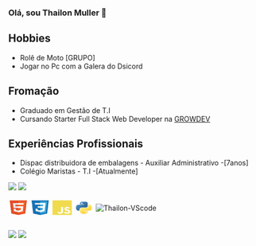 ### Olá, sou Thailon Muller 👋
<div align="left">

<div>    
<h2>Hobbies</h2>
<ul>
    <li>Rolê de Moto [GRUPO]</li>
    <li>Jogar no Pc com a Galera do Dsicord</li>
</ul>
    
<h2>Fromação</h2>
<ul>
    <li>Graduado em Gestão de T.I</li>
    <li>Cursando Starter Full Stack Web Developer na <a href="https://www.growdev.com.br/">GROWDEV</a></li>
</ul>
</div>
<h2>Experiências Profissionais</h2>
<ul>
    <li>Dispac distribuidora de embalagens - Auxiliar Administrativo -[7anos]</li>
    <li>Colégio Maristas - T.I -[Atualmente]</li>
</ul>


  
<div style="display: inline-block">
  <img height="150em" src="https://github-readme-stats.vercel.app/api?username=ThailonMuller&show_icons=true&theme=midnight-purple&include_all_commits=true&count_private=true"/>
   <img height="150em" src="https://github-readme-stats.vercel.app/api/top-langs/?username=ThailonMuller&layout=compact&langs_count=7&theme=midnight-purple"/>
</div>

<div style="display: inline_block"><br>
  <img align="center" alt="Thailon-HTML" height="30" width="40" src="https://raw.githubusercontent.com/devicons/devicon/master/icons/html5/html5-original.svg">
  <img align="center" alt="Thailon-CSS" height="30" width="40" src="https://raw.githubusercontent.com/devicons/devicon/master/icons/css3/css3-original.svg">  
  <img align="center" alt="Thailon-Js" height="30" width="40" src="https://raw.githubusercontent.com/devicons/devicon/master/icons/javascript/javascript-plain.svg">
  <img align="center" alt="Thailon-Python" height="30" width="40" src="https://raw.githubusercontent.com/devicons/devicon/master/icons/python/python-original.svg">
  <img align="center" alt="Thailon-VScode" height="30" width="40" src="https://cdn.jsdelivr.net/gh/devicons/devicon/icons/vscode/vscode-original.svg" />
</div>
  
##
  
<div>
  <a href="https://www.linkedin.com/in/thailon-muller-full-developer/" target="_blank"><img src="https://img.shields.io/badge/LinkedIn-0077B5?style=for-the-badge&logo=linkedin&logoColor=white" target="_blank"></a>  
  <a href = "mailto:thailon57@hotmail.com"><img src="https://img.shields.io/badge/Microsoft_Outlook-0078D4?style=for-the-badge&logo=microsoft-outlook&logoColor=white" target="_blank"></a>
</div>
